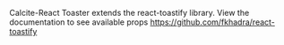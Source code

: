 Calcite-React Toaster extends the react-toastify library. View the documentation to see available props https://github.com/fkhadra/react-toastify
